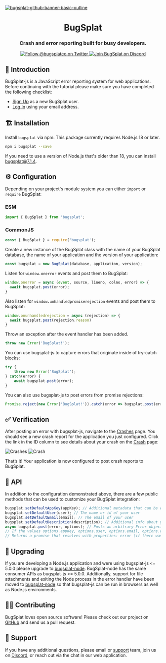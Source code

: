 [![bugsplat-github-banner-basic-outline](https://user-images.githubusercontent.com/20464226/149019306-3186103c-5315-4dad-a499-4fd1df408475.png)](https://bugsplat.com)
<br/>
# <div align="center">BugSplat</div> 
### **<div align="center">Crash and error reporting built for busy developers.</div>**
<div align="center">
    <a href="https://twitter.com/BugSplatCo">
        <img alt="Follow @bugsplatco on Twitter" src="https://img.shields.io/twitter/follow/bugsplatco?label=Follow%20BugSplat&style=social">
    </a>
    <a href="https://discord.gg/K4KjjRV5ve">
        <img alt="Join BugSplat on Discord" src="https://img.shields.io/discord/664965194799251487?label=Join%20Discord&logo=Discord&style=social">
    </a>
</div>

## 👋 Introduction

BugSplat-js is a JavaScript error reporting system for web applications. Before continuing with the tutorial please make sure you have completed the following checklist:
* [Sign Up](https://app.bugsplat.com/v2/sign-up) as a new BugSplat user.
* [Log In](https://app.bugsplat.com/auth0/login) using your email address.

## 🏗 Installation

Install `bugsplat` via npm. This package currently requires Node.js 18 or later.

```sh
npm i bugsplat --save
```

If you need to use a version of Node.js that's older than 18, you can install bugsplat@7.1.4.

## ⚙️ Configuration

Depending on your project's module system you can either `import` or `require` BugSplat:
### ESM
```ts
import { BugSplat } from 'bugsplat';
```

### CommonJS
```ts
const { BugSplat } = require('bugsplat');
```

Create a new instance of the BugSplat class with the name of your BugSplat database, the name of your application and the version of your application:
```ts
const bugsplat = new BugSplat(database, application, version);
```

Listen for `window.onerror` events and post them to BugSplat:
```ts
window.onerror = async (event, source, lineno, colno, error) => {
  await bugsplat.post(error);
}
```

Also listen for `window.unhandledpromiserejection` events and post them to BugSplat:
```ts
window.onunhandledrejection = async (rejection) => {
  await bugsplat.post(rejection.reason)
}
```

Throw an exception after the event handler has been added. 
```ts
throw new Error('BugSplat!');
```

You can use bugsplat-js to capture errors that originate inside of try-catch blocks:
```ts
try {
    throw new Error('BugSplat');
} catch(error) {
    await bugsplat.post(error);
}
```

You can also use bugsplat-js to post errors from promise rejections:
```ts
Promise.reject(new Error('BugSplat!')).catch(error => bugsplat.post(error, {}));
```

## ✅ Verification

After posting an error with bugsplat-js, navigate to the [Crashes](https://app.bugsplat.com/v2/crashes?database=Fred&c0=appName&f0=CONTAINS&v0=my-react-crasher) page. You should see a new crash report for the application you just configured. Click the link in the ID column to see details about your crash on the [Crash](https://app.bugsplat.com/v2/crash?database=Fred&id=94338) page:

![Crashes](https://github.com/BugSplat-Git/bugsplat-js/assets/2646053/ae9acf37-5e1e-4436-9513-4543ad9c16d1)
![Crash](https://github.com/BugSplat-Git/bugsplat-js/assets/2646053/8338a4db-891d-4ca6-96f6-c3e8222098ae)

That’s it! Your application is now configured to post crash reports to BugSplat.

## 🧩 API

In addition to the configuration demonstrated above, there are a few public methods that can be used to customize your BugSplat integration:
```ts
bugsplat.setDefaultAppKey(appKey); // Additional metadata that can be queried via BugSplat's web application
bugsplat.setDefaultUser(user); // The name or id of your user
bugsplat.setDefaultEmail(email); // The email of your user
bugsplat.setDefaultDescription(description); // Additional info about your crash that gets reset after every post
async bugsplat.post(error, options); // Posts an arbitrary Error object to BugSplat
// If the values options.appKey, options.user, options.email, options.description are set the corresponding default values will be overwritten
// Returns a promise that resolves with properties: error (if there was an error posting to BugSplat), response (the response from the BugSplat crash post API), and original (the error passed by bugsplat.post)
```

## 📢 Upgrading

If you are developing a Node.js application and were using bugsplat-js <= 5.0.0 please upgrade to [bugsplat-node](https://www.npmjs.com/package/bugsplat-node). BugSplat-node has the same consumer APIs as bugsplat-js <= 5.0.0. Additionally, support for file attachments and exiting the Node process in the error handler have been moved to [bugsplat-node](https://www.npmjs.com/package/bugsplat-node) so that bugsplat-js can be run in browsers as well as Node.js environments.

## 🧑‍💻 Contributing

BugSplat loves open source software! Please check out our project on [GitHub](https://github.com/BugSplat-Git/bugsplat-js) and send us a pull request.

## 👷 Support

If you have any additional questions, please email or [support](mailto:support@bugsplat.com) team, join us on [Discord](https://discord.gg/K4KjjRV5ve), or reach out via the chat in our web application.

